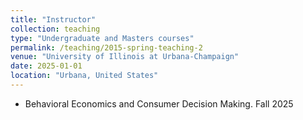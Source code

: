 ```yaml
---
title: "Instructor"
collection: teaching
type: "Undergraduate and Masters courses"
permalink: /teaching/2015-spring-teaching-2
venue: "University of Illinois at Urbana-Champaign"
date: 2025-01-01
location: "Urbana, United States"
---
```

- Behavioral Economics and Consumer Decision Making. Fall 2025

